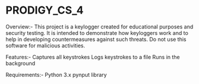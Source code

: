 # PRODIGY_CS_4
Overview:-
 This project is a keylogger created for educational purposes and security testing. It is intended to demonstrate how keyloggers work and to help in developing countermeasures against such threats. Do not use this 
 software for malicious activities.

Features:-
 Captures all keystrokes
 Logs keystrokes to a file
 Runs in the background

Requirements:-
 Python 3.x
 pynput library
